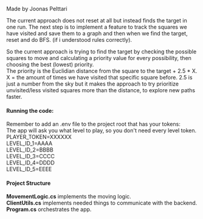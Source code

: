 Made by Joonas Pelttari

The current approach does not reset at all but instead finds the target in one run. The next step is to implement a feature to track the squares we have visited and save them to a graph and then when we find the target, reset and do BFS. (if i understood rules correctly).

So the current approach is trying to find the target by checking the possible squares to move and calculating a priority value for every possibility, then choosing the best (lowest) priority. \
The priority is the Euclidian distance from the square to the target + 2.5 * X. \
X = the amount of times we have visited that specific square before.
2.5 is just a number from the sky but it makes the approach to try prioritize unvisited/less visited squares more than the distance, to explore new paths faster.

#### Running the code:
Remember to add an .env file to the project root that has your tokens: \
The app will ask you what level to play, so you don't need every level token. \
PLAYER_TOKEN=XXXXXX \
LEVEL_ID_1=AAAA \
LEVEL_ID_2=BBBB \
LEVEL_ID_3=CCCC \
LEVEL_ID_4=DDDD \
LEVEL_ID_5=EEEE

#### Project Structure
**MovementLogic.cs** implements the moving logic. \
**ClientUtils.cs** implements needed things to communicate with the backend. \
**Program.cs** orchestrates the app.
